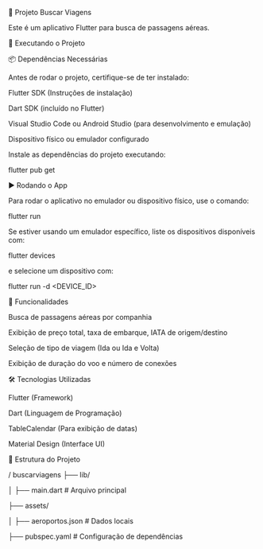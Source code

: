 📌 Projeto Buscar Viagens

Este é um aplicativo Flutter para busca de passagens aéreas.

🚀 Executando o Projeto

📦 Dependências Necessárias

Antes de rodar o projeto, certifique-se de ter instalado:

Flutter SDK (Instruções de instalação)

Dart SDK (incluído no Flutter)

Visual Studio Code ou Android Studio (para desenvolvimento e emulação)

Dispositivo físico ou emulador configurado

Instale as dependências do projeto executando:

flutter pub get

▶ Rodando o App

Para rodar o aplicativo no emulador ou dispositivo físico, use o comando:

flutter run

Se estiver usando um emulador específico, liste os dispositivos disponíveis com:

flutter devices

e selecione um dispositivo com:

flutter run -d <DEVICE_ID>

📌 Funcionalidades

Busca de passagens aéreas por companhia

Exibição de preço total, taxa de embarque, IATA de origem/destino

Seleção de tipo de viagem (Ida ou Ida e Volta)

Exibição de duração do voo e número de conexões

🛠 Tecnologias Utilizadas

Flutter (Framework)

Dart (Linguagem de Programação)

TableCalendar (Para exibição de datas)

Material Design (Interface UI)

📂 Estrutura do Projeto

/ buscarviagens
  ├── lib/
  
  │   ├── main.dart          # Arquivo principal
  
  ├── assets/
  
  │   ├── aeroportos.json  # Dados locais
  
  ├── pubspec.yaml  # Configuração de dependências
